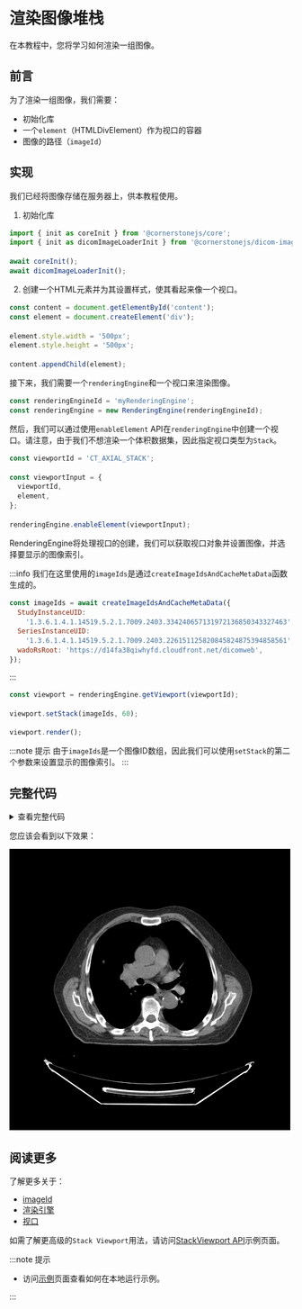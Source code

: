 # 渲染图像堆栈

在本教程中，您将学习如何渲染一组图像。

## 前言

为了渲染一组图像，我们需要：

- 初始化库
- 一个`element`（HTMLDivElement）作为视口的容器
- 图像的路径（`imageId`）

## 实现

我们已经将图像存储在服务器上，供本教程使用。

1. 初始化库

```js
import { init as coreInit } from '@cornerstonejs/core';
import { init as dicomImageLoaderInit } from '@cornerstonejs/dicom-image-loader';

await coreInit();
await dicomImageLoaderInit();
```

2. 创建一个HTML元素并为其设置样式，使其看起来像一个视口。

```js
const content = document.getElementById('content');
const element = document.createElement('div');

element.style.width = '500px';
element.style.height = '500px';

content.appendChild(element);
```

接下来，我们需要一个`renderingEngine`和一个视口来渲染图像。

```js
const renderingEngineId = 'myRenderingEngine';
const renderingEngine = new RenderingEngine(renderingEngineId);
```

然后，我们可以通过使用`enableElement` API在`renderingEngine`中创建一个视口。请注意，由于我们不想渲染一个体积数据集，因此指定视口类型为`Stack`。

```js
const viewportId = 'CT_AXIAL_STACK';

const viewportInput = {
  viewportId,
  element,
};

renderingEngine.enableElement(viewportInput);
```

RenderingEngine将处理视口的创建，我们可以获取视口对象并设置图像，并选择要显示的图像索引。

:::info
我们在这里使用的`imageIds`是通过`createImageIdsAndCacheMetaData`函数生成的。

```js
const imageIds = await createImageIdsAndCacheMetaData({
  StudyInstanceUID:
    '1.3.6.1.4.1.14519.5.2.1.7009.2403.334240657131972136850343327463',
  SeriesInstanceUID:
    '1.3.6.1.4.1.14519.5.2.1.7009.2403.226151125820845824875394858561',
  wadoRsRoot: 'https://d14fa38qiwhyfd.cloudfront.net/dicomweb',
});
```

:::

```js
const viewport = renderingEngine.getViewport(viewportId);

viewport.setStack(imageIds, 60);

viewport.render();
```

:::note 提示
由于`imageIds`是一个图像ID数组，因此我们可以使用`setStack`的第二个参数来设置显示的图像索引。
:::

## 完整代码

<details>
<summary>查看完整代码</summary>

```js
import { RenderingEngine, Enums, init as coreInit } from '@cornerstonejs/core';
import { init as dicomImageLoaderInit } from '@cornerstonejs/dicom-image-loader';
import { createImageIdsAndCacheMetaData } from '../../../../utils/demo/helpers';

const content = document.getElementById('content');
const element = document.createElement('div');

element.style.width = '500px';
element.style.height = '500px';

content.appendChild(element);
// ============================= //

/**
 * 运行演示
 */
async function run() {
  await coreInit();
  await dicomImageLoaderInit();

  // 获取Cornerstone imageIds并将元数据加载到内存中
  const imageIds = await createImageIdsAndCacheMetaData({
    StudyInstanceUID:
      '1.3.6.1.4.1.14519.5.2.1.7009.2403.334240657131972136850343327463',
    SeriesInstanceUID:
      '1.3.6.1.4.1.14519.5.2.1.7009.2403.226151125820845824875394858561',
    wadoRsRoot: 'https://d14fa38qiwhyfd.cloudfront.net/dicomweb',
  });

  const renderingEngineId = 'myRenderingEngine';
  const renderingEngine = new RenderingEngine(renderingEngineId);

  const viewportId = 'CT_AXIAL_STACK';

  const viewportInput = {
    viewportId,
    element,
    type: Enums.ViewportType.STACK,
  };

  renderingEngine.enableElement(viewportInput);

  const viewport = renderingEngine.getViewport(viewportId);

  viewport.setStack(imageIds, 60);

  viewport.render();
}

run();
```

</details>

您应该会看到以下效果：

![](../assets/tutorial-basic-stack.png)

## 阅读更多

了解更多关于：

- [imageId](../1-concepts/cornerstone-core/imageId.md)
- [渲染引擎](../1-concepts/cornerstone-core/renderingEngine.md)
- [视口](../1-concepts/cornerstone-core/viewports.md)

如需了解更高级的`Stack Viewport`用法，请访问[StackViewport API](https://www.cornerstonejs.org/live-examples/stackapi)示例页面。

:::note 提示

- 访问[示例](https://www.cornerstonejs.org/docs/examples)页面查看如何在本地运行示例。

:::
